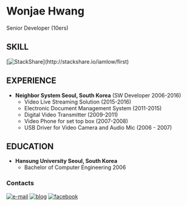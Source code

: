 # Wonjae Hwang
Senior Developer (10ers)

## SKILL
[![StackShare](http://img.shields.io/badge/tech-stack(click_here)-0690fa.svg?style=flat)](http://stackshare.io/iamlow/first)

## EXPERIENCE
* **Neighbor System	Seoul, South Korea** (SW Developer 2006-2016)
  *	Video Live Streaming Solution (2015-2016)
  *	Electronic Document Management System (2011-2015)
  * Digital Video Transmitter (2009-2011)
  * Video Phone for set top box (2007-2008)
  *	USB Driver for Video Camera and Audio Mic (2006 - 2007)

## EDUCATION
* **Hansung University	Seoul, South Korea**
  * Bachelor of Computer Engineering	2006

### Contacts
[![e-mail](https://img.shields.io/badge/e--mail-iamlow@gmail.com-orange.svg)](mailto:iamlow@gmail.com)
[![blog](https://img.shields.io/badge/blog-iamlow.tistory.com-yellowgreen.svg)](http://iamlow.tistory.com)
[![facebook](https://img.shields.io/badge/facebook-FB-blue.svg)](https://www.facebook.com/iaml0w)
